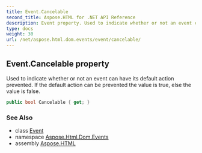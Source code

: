 ```yaml
---
title: Event.Cancelable
second_title: Aspose.HTML for .NET API Reference
description: Event property. Used to indicate whether or not an event can have its default action prevented. If the default action can be prevented the value is true else the value is false
type: docs
weight: 30
url: /net/aspose.html.dom.events/event/cancelable/
---
```

## Event.Cancelable property

Used to indicate whether or not an event can have its default action prevented. If the default action can be prevented the value is true, else the value is false.

```csharp
public bool Cancelable { get; }
```

### See Also

* class [Event](../)
* namespace [Aspose.Html.Dom.Events](../../event/)
* assembly [Aspose.HTML](../../../)
